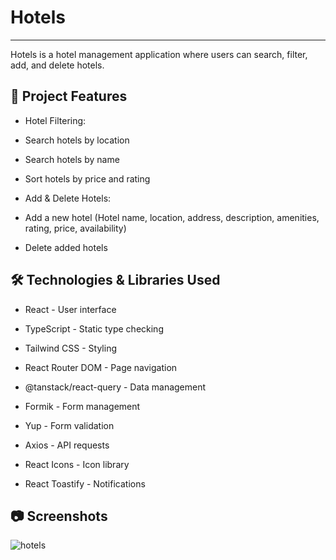 # Hotels
-----
Hotels is a hotel management application where users can search, filter, add, and delete hotels.

🚀 Project Features
-----

* Hotel Filtering:

- Search hotels by location

- Search hotels by name

- Sort hotels by price and rating

* Add & Delete Hotels:

- Add a new hotel (Hotel name, location, address, description, amenities, rating, price, availability)

- Delete added hotels

🛠 Technologies & Libraries Used
----

- React - User interface

- TypeScript - Static type checking

- Tailwind CSS - Styling

- React Router DOM - Page navigation

- @tanstack/react-query - Data management

- Formik - Form management

- Yup - Form validation

- Axios - API requests

- React Icons - Icon library

- React Toastify - Notifications





📷 Screenshots
----
![hotels](https://github.com/user-attachments/assets/a6e4bcea-3d43-4f02-9216-a72439928776)

